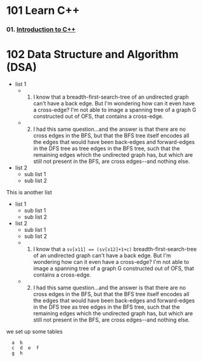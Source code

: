 # 101 Learn C++

   ### 01. [Introduction to C++](101/01intro.md)

# 102 Data Structure and Algorithm (DSA)

- list 1
    * 1.  I know that a breadth-first-search-tree of an undirected graph can't have a back edge. But I'm wondering how can it even have a cross-edge? I'm not able to image a spanning tree of a graph G constructed out of OFS, that contains a cross-edge.
    * 2. I had this same question...and the answer is that there are no cross edges in the BFS, but that the BFS tree itself encodes all the edges that would have been back-edges and forward-edges in the DFS tree as tree edges in the BFS tree, such that the remaining edges which the undirected graph has, but which are still not present in the BFS, are cross edges--and nothing else. 
- list 2
    * sub list 1
    * sub list 2

This is another list 

* list 1
    * sub list 1
    * sub list 2
* list 2
    * sub list 1
    * sub list 2
    * 1.  I know that a `sv[x11] == (sv[x12]+1+c)` breadth-first-search-tree of an undirected graph can't have a back edge. But I'm wondering how can it even have a cross-edge? I'm not able to image a spanning tree of a graph G constructed out of OFS, that contains a cross-edge.
    * 2. I had this same question...and the answer is that there are no cross edges in the BFS, but that the BFS tree itself encodes all the edges that would have been back-edges and forward-edges in the DFS tree as tree edges in the BFS tree, such that the remaining edges which the undirected graph has, but which are still not present in the BFS, are cross edges--and nothing else. 


we set up some tables

      a  b
      c  d  e  f
      g  h

